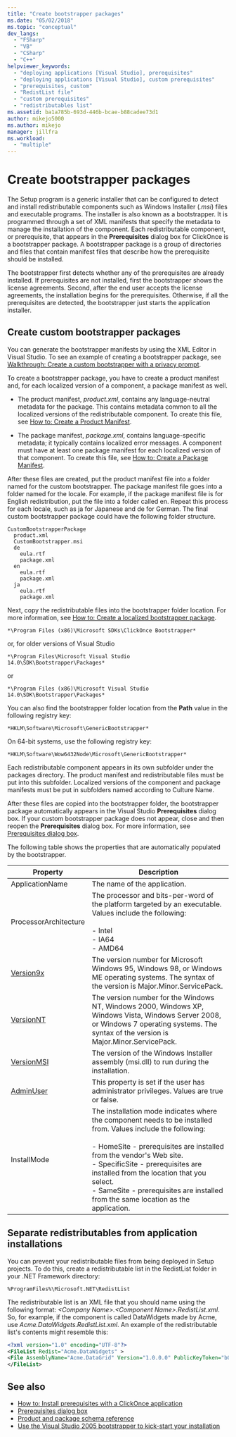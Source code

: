```yaml
---
title: "Create bootstrapper packages"
ms.date: "05/02/2018"
ms.topic: "conceptual"
dev_langs:
  - "FSharp"
  - "VB"
  - "CSharp"
  - "C++"
helpviewer_keywords:
  - "deploying applications [Visual Studio], prerequisites"
  - "deploying applications [Visual Studio], custom prerequisites"
  - "prerequisites, custom"
  - "RedistList file"
  - "custom prerequisites"
  - "redistributables list"
ms.assetid: ba1a785b-693d-446b-bcae-b88cadee73d1
author: mikejo5000
ms.author: mikejo
manager: jillfra
ms.workload:
  - "multiple"
---
```

# Create bootstrapper packages
The Setup program is a generic installer that can be configured to detect and install redistributable components such as Windows Installer (*.msi*) files and executable programs. The installer is also known as a bootstrapper. It is programmed through a set of XML manifests that specify the metadata to manage the installation of the component.  Each redistributable component, or prerequisite, that appears in the **Prerequisites** dialog box for ClickOnce is a bootstrapper package. A bootstrapper package is a group of directories and files that contain manifest files that describe how the prerequisite should be installed.

The bootstrapper first detects whether any of the prerequisites are already installed. If prerequisites are not installed, first the bootstrapper shows the license agreements. Second, after the end user accepts the license agreements, the installation begins for the prerequisites. Otherwise, if all the prerequisites are detected, the bootstrapper just starts the application installer.

## Create custom bootstrapper packages
You can generate the bootstrapper manifests by using the XML Editor in Visual Studio. To see an example of creating a bootstrapper package, see [Walkthrough: Create a custom bootstrapper with a privacy prompt](../deployment/walkthrough-creating-a-custom-bootstrapper-to-show-a-privacy-prompt.md).

To create a bootstrapper package, you have to create a product manifest and, for each localized version of a component, a package manifest as well.

* The product manifest, *product.xml*, contains any language-neutral metadata for the package. This contains metadata common to all the localized versions of the redistributable component.  To create this file, see [How to: Create a Product Manifest](../deployment/how-to-create-a-product-manifest.md).

* The package manifest, *package.xml*, contains language-specific metadata; it typically contains localized error messages. A component must have at least one package manifest for each localized version of that component. To create this file, see [How to: Create a Package Manifest](../deployment/how-to-create-a-package-manifest.md).

After these files are created, put the product manifest file into a folder named for the custom bootstrapper. The package manifest file goes into a folder named for the locale. For example, if the package manifest file is for English redistribution, put the file into a folder called en. Repeat this process for each locale, such as ja for Japanese and de for German. The final custom bootstrapper package could have the following folder structure.

```
CustomBootstrapperPackage
  product.xml
  CustomBootstrapper.msi
  de
    eula.rtf
    package.xml
  en
    eula.rtf
    package.xml
  ja
    eula.rtf
    package.xml
```

Next, copy the redistributable files into the bootstrapper folder location. For more information, see [How to: Create a localized bootstrapper package](../deployment/how-to-create-a-localized-bootstrapper-package.md).

```
*\Program Files (x86)\Microsoft SDKs\ClickOnce Bootstrapper*
```

or, for older versions of Visual Studio

```
*\Program Files\Microsoft Visual Studio 14.0\SDK\Bootstrapper\Packages*
```

or

```
*\Program Files (x86)\Microsoft Visual Studio 14.0\SDK\Bootstrapper\Packages*
```

You can also find the bootstrapper folder location from the **Path** value in the following registry key:

```
*HKLM\Software\Microsoft\GenericBootstrapper*
```

On 64-bit systems, use the following registry key:

```
*HKLM\Software\Wow6432Node\Microsoft\GenericBootstrapper*
```

Each redistributable component appears in its own subfolder under the packages directory. The product manifest and redistributable files must be put into this subfolder. Localized versions of the component and package manifests must be put in subfolders named according to Culture Name.

After these files are copied into the bootstrapper folder, the bootstrapper package automatically appears in the Visual Studio **Prerequisites** dialog box. If your custom bootstrapper package does not appear, close and then reopen the **Prerequisites** dialog box. For more information, see [Prerequisites dialog box](../ide/reference/prerequisites-dialog-box.md).

The following table shows the properties that are automatically populated by the bootstrapper.

|Property|Description|
|--------------|-----------------|
|ApplicationName|The name of the application.|
|ProcessorArchitecture|The processor and bits-per-word of the platform targeted by an executable. Values include the following:<br /><br /> -   Intel<br />-   IA64<br />-   AMD64|
|[Version9x](/windows/desktop/Msi/version9x)|The version number for Microsoft Windows 95, Windows 98, or Windows ME operating systems. The syntax of the version is Major.Minor.ServicePack.|
|[VersionNT](/windows/desktop/Msi/versionnt)|The version number for the Windows NT, Windows 2000, Windows XP, Windows Vista, Windows Server 2008, or Windows 7 operating systems. The syntax of the version is Major.Minor.ServicePack.|
|[VersionMSI](/windows/desktop/Msi/versionmsi)|The version of the Windows Installer assembly (msi.dll) to run during the installation.|
|[AdminUser](/windows/desktop/Msi/adminuser)|This property is set if the user has administrator privileges. Values are true or false.|
|InstallMode|The installation mode indicates where the component needs to be installed from. Values include the following:<br /><br /> -   HomeSite - prerequisites are installed from the vendor's Web site.<br />-   SpecificSite - prerequisites are installed from the location that you select.<br />-   SameSite - prerequisites are installed from the same location as the application.|

## Separate redistributables from application installations
You can prevent your redistributable files from being deployed in Setup projects. To do this, create a redistributable list in the RedistList folder in your .NET Framework directory:

`%ProgramFiles%\Microsoft.NET\RedistList`

The redistributable list is an XML file that you should name using the following format: *\<Company Name>.\<Component Name>.RedistList.xml*. So, for example, if the component is called DataWidgets made by Acme, use *Acme.DataWidgets.RedistList.xml*. An example of the redistributable list's contents might resemble this:

```xml
<?xml version="1.0" encoding="UTF-8"?>
<FileList Redist="Acme.DataWidgets" >
<File AssemblyName="Acme.DataGrid" Version="1.0.0.0" PublicKeyToken="b03f5f7f11d50a3a" Culture="neutral" ProcessorArchitecture="MSIL" InGAC="true" />
</FileList>
```

## See also
- [How to: Install prerequisites with a ClickOnce application](../deployment/how-to-install-prerequisites-with-a-clickonce-application.md)
- [Prerequisites dialog box](../ide/reference/prerequisites-dialog-box.md)
- [Product and package schema reference](../deployment/product-and-package-schema-reference.md)
- [Use the Visual Studio 2005 bootstrapper to kick-start your installation](/archive/msdn-magazine/2004/october/visual-studio-2005-bootstrapper-start-kick-your-installation)